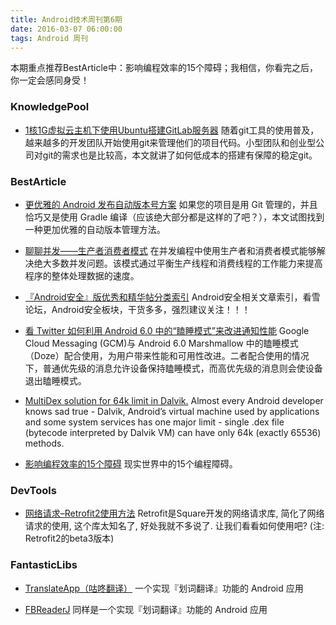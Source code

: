 ```yaml
---
title: Android技术周刊第6期
date: 2016-03-07 06:00:00
tags: Android 周刊
---
```

本期重点推荐BestArticle中：影响编程效率的15个障碍；我相信，你看完之后，你一定会感同身受！


### KnowledgePool

* [1核1G虚拟云主机下使用Ubuntu搭建GitLab服务器](http://blog.sina.com.cn/s/blog_783ede030102xqa1.html) 随着git工具的使用普及，越来越多的开发团队开始使用git来管理他们的项目代码。小型团队和创业型公司对git的需求也是比较高，本文就讲了如何低成本的搭建有保障的稳定git。

### BestArticle
* [更优雅的 Android 发布自动版本号方案](http://www.race604.com/android-auto-version/?hmsr=toutiao.io&utm_medium=toutiao.io&utm_source=toutiao.io) 如果您的项目是用 Git 管理的，并且恰巧又是使用 Gradle 编译（应该绝大部分都是这样的了吧？），本文试图找到一种更加优雅的自动版本管理方法。

* [聊聊并发——生产者消费者模式](http://www.infoq.com/cn/articles/producers-and-consumers-mode/) 在并发编程中使用生产者和消费者模式能够解决绝大多数并发问题。该模式通过平衡生产线程和消费线程的工作能力来提高程序的整体处理数据的速度。

* [『Android安全』版优秀和精华帖分类索引](http://www.kanxue.com/bbs/showthread.php?t=179524&highlight=Android+%E5%8A%A0%E5%9B%BA+%E5%9B%BA&plg_auth=1&plg_nld=1&plg_dev=1&plg_uin=1&plg_usr=1&plg_vkey=1&plg_nld=1&from=timeline&isappinstalled=0) Android安全相关文章索引，看雪论坛，Android安全板块，干货多多，强烈建议关注！！！

* [看 Twitter 如何利用 Android 6.0 中的“瞌睡模式”来改进通知性能](http://www.chinagdg.com/thread-32016-1-1.html#rd?sukey=a76cdd086edb4fce23a29a190aa2dac11f7d878e7b6bb665d967f4aed53b8a7f9e8fcc84d0de1e9542eb900ed5688b23) Google Cloud Messaging (GCM)与 Android 6.0 Marshmallow 中的瞌睡模式（Doze）配合使用，为用户带来性能和可用性改进。二者配合使用的情况下，普通优先级的消息允许设备保持瞌睡模式，而高优先级的消息则会使设备退出瞌睡模式。

* [MultiDex solution for 64k limit in Dalvik.](http://frogermcs.github.io/MultiDex-solution-for-64k-limit-in-Dalvik/) Almost every Android developer knows sad true - Dalvik, Android’s virtual machine used by applications and some system services has one major limit - single .dex file (bytecode interpreted by Dalvik VM) can have only 64k (exactly 65536) methods.

* [影响编程效率的15个障碍](http://www.codeceo.com/article/15-barriers-to-better-code.html) 现实世界中的15个编程障碍。


### DevTools
* [网络请求–Retrofit2使用方法](https://mp.weixin.qq.com/s?__biz=MzA4NDM2MjAwNw==&mid=401697701&idx=1&sn=448b8606b016bfd2fa6a12bb963548b2&scene=1&srcid=0309YbdqCFlu7YgefevjB35z&key=710a5d99946419d90af29c75988e07a9474f3955d4668c6cc1f36b4603c090bb57bf4fe8a7cfefaf2711988524e98545&ascene=0&uin=MjI1NTE5NDA2Mw%3D%3D&devicetype=iMac+MacBookPro11%2C2+OSX+OSX+10.10.5+build(14F1021)&version=11020201&pass_ticket=5X8wSUSne1jS%2Ffd9TW0NGYYIs4f%2F5Iem6fzrObBvkVnJyshtyXWO0acPWP%2BNV9Dc) Retrofit是Square开发的网络请求库, 简化了网络请求的使用, 这个库太知名了, 好处我就不多说了. 让我们看看如何使用吧? (注: Retrofit2的beta3版本)

### FantasticLibs

* [TranslateApp（咕咚翻译）](https://github.com/maoruibin/TranslateApp) 一个实现『划词翻译』功能的 Android 应用 

* [FBReaderJ](https://github.com/geometer/FBReaderJ) 同样是一个实现『划词翻译』功能的 Android 应用
